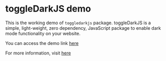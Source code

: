 # toggleDarkJS demo

This is the working demo of `toggledarkjs` package. toggleDarkJS is a simple, light-weight, zero dependency, JavaScript package to enable dark mode functionality on your website.

You can access the demo link <a href="https://khzainulabidin.github.io/toggleDarkJS-demo/">here</a>

For more information, visit <a href="https://github.com/khzainulabidin/toggleDarkJS">here</a>
